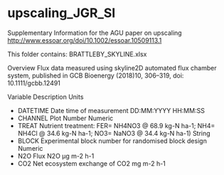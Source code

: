 # upscaling_JGR_SI
Supplementary Information for the AGU paper on upscaling
http://www.essoar.org/doi/10.1002/essoar.10509113.1

This folder contains:
BRATTLEBY_SKYLINE.xlsx

Overview	Flux data measured using skyline2D automated flux chamber system, 
published in GCB Bioenergy (2018)10, 306–319, doi: 10.1111/gcbb.12491	
		
Variable	Description	Units
		
- DATETIME	Date time of measurement	DD:MM:YYYY HH:MM:SS
- CHANNEL	Plot Number	Numeric
- TREAT	Nutrient treatment: FER= NH4NO3 @ 68.9 kg-N ha-1; NH4= NH4Cl @ 34.6 kg-N ha-1; NO3= NaNO3 @ 34.4 kg-N ha-1) 	String
- BLOCK	Experimental block number for randomised block design	Numeric
- N2O	Flux N2O	µg m-2 h-1
- CO2	Net ecosystem exchange of CO2	mg m-2 h-1
